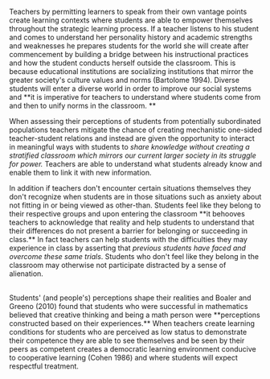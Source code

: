 <p><span style=font-weight: 400;>Teachers by permitting learners to speak from their own vantage points create learning contexts where students are able to empower themselves throughout the </span><span style=font-weight: 400;>strategic learning</span><span style=font-weight: 400;> process. If a teacher listens to his student and comes to understand her personality history and academic strengths and weaknesses he prepares students for the world she will create after commencement by building a bridge between his instructional practices and how the student conducts herself outside the classroom. This is because educational institutions are socializing institutions that mirror the greater society's culture values and norms (Bartolome 1994). Diverse students will enter a diverse world in order to improve our social systems and </span>**it is imperative for teachers to understand where students come from and then to unify norms in the classroom. **</p>

<p><span style=font-weight: 400;>When assessing their perceptions of students from potentially subordinated populations teachers mitigate the chance of creating mechanistic one-sided teacher-student relations and instead are given the opportunity to interact in meaningful ways with students to </span><i><span style=font-weight: 400;>share knowledge without creating a stratified classroom which mirrors our current larger society in its struggle for power.</span></i><span style=font-weight: 400;> Teachers are able to understand what students already know and enable them to link it with new information.</span></p>

<p><span style=font-weight: 400;>In addition if teachers don't encounter certain situations themselves they don't recognize when students are in those situations such as anxiety about not fitting in or being viewed as other-than. Students feel like they belong to their respective groups and upon entering the classroom </span>**it behooves teachers to acknowledge that reality and help students to understand that their differences do not present a barrier for belonging or succeeding in class.**<span style=font-weight: 400;> In fact teachers can help students with the difficulties they may experience in class by asserting that </span><i><span style=font-weight: 400;>previous students have faced and overcome these same trials</span></i><span style=font-weight: 400;>. Students who don't feel like they belong in the classroom may otherwise not participate distracted by a sense of alienation. </span></p>  <p><br><span style=font-weight: 400;>Students' (and people's) perceptions shape their realities and Boaler and Greeno (2010) found that students who were successful in mathematics believed that creative thinking and being a math person were </span>**perceptions constructed based on their experiences.**<span style=font-weight: 400;> When teachers create learning conditions for students who are perceived as low status to demonstrate their competence they are able to see themselves and be seen by their peers as competent creates </span><span style=font-weight: 400;>a democratic learning environment</span><span style=font-weight: 400;> conducive to cooperative learning (Cohen 1986) and where students will expect respectful treatment. </span></p>